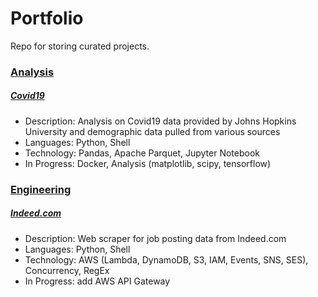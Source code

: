 # Portfolio
Repo for storing curated projects.

### [Analysis](./analysis)

##### [Covid19](./analysis/covid19)
- Description: Analysis on Covid19 data provided by Johns Hopkins University and demographic data pulled from various sources
- Languages: Python, Shell
- Technology: Pandas, Apache Parquet, Jupyter Notebook
- In Progress: Docker, Analysis (matplotlib, scipy, tensorflow)

### [Engineering](./engr)

##### [Indeed.com](./engr/indeed)
- Description: Web scraper for job posting data from Indeed.com
- Languages: Python, Shell
- Technology: AWS (Lambda, DynamoDB, S3, IAM, Events, SNS, SES), Concurrency, RegEx
- In Progress: add AWS API Gateway


<!--

##### Personal Website
- Description - Static website hosted by GitHub
- Languages: JavaScript, HTML, CSS
- Technology: GitHub, Jekyll
- In Progress: all...

##### GoGetMyWeather
- Description: FAAS to pull weather data from API
- Languages: GoLang, Shell
- Technology: AWS (API Gateway, Lambda)
- In Progress: all...
 -->
